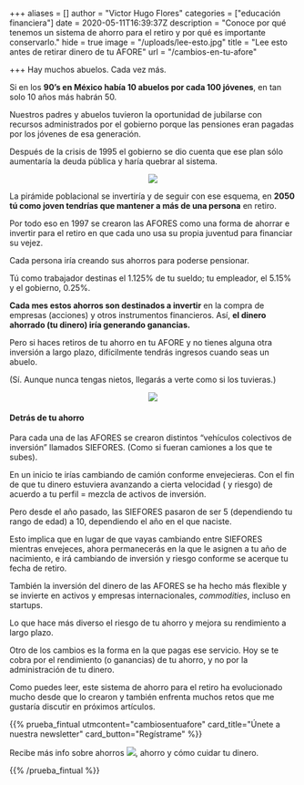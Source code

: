 +++
aliases = []
author = "Victor Hugo Flores"
categories = ["educación financiera"]
date = 2020-05-11T16:39:37Z
description = "Conoce por qué tenemos un sistema de ahorro para el retiro y por qué es importante conservarlo."
hide = true
image = "/uploads/lee-esto.jpg"
title = "Lee esto antes de retirar dinero de tu AFORE"
url = "/cambios-en-tu-afore"

+++
Hay muchos abuelos. Cada vez más.

Si en los **90’s en México había 10 abuelos por cada 100 jóvenes**, en tan solo 10 años más habrán 50.

Nuestros padres y abuelos tuvieron la oportunidad de jubilarse con recursos administrados por el gobierno porque las pensiones eran pagadas por los jóvenes de esa generación.

Después de la crisis de 1995 el gobierno se dio cuenta que ese plan sólo aumentaría la deuda pública y haría quebrar al sistema.

<div style="text-align:center"> <figure> <img src="/uploads/giphy (6)-2.gif"> </figure> </div>

La pirámide poblacional se invertiría y de seguir con ese esquema, en **2050** **tú como joven tendrías que mantener a más de una persona** en retiro.

Por todo eso en 1997 se crearon las AFORES como una forma de ahorrar e invertir para el retiro en que cada uno usa su propia juventud para financiar su vejez.

Cada persona iría creando sus ahorros para poderse pensionar.

Tú como trabajador destinas el 1.125% de tu sueldo; tu empleador, el 5.15% y el gobierno, 0.25%.

**Cada mes estos ahorros son destinados a invertir** en la compra de empresas (acciones) y otros instrumentos financieros. Así, **el dinero ahorrado (tu dinero) iría generando ganancias.**

Pero si haces retiros de tu ahorro en tu AFORE y no tienes alguna otra inversión a largo plazo, difícilmente tendrás ingresos cuando seas un abuelo.

(Sí. Aunque nunca tengas nietos, llegarás a verte como si los tuvieras.)

<div style="text-align:center"> <figure> <img src="/uploads/Envejecer.gif"> </figure> </div>

#### Detrás de tu ahorro

Para cada una de las AFORES se crearon distintos “vehículos colectivos de inversión” llamados SIEFORES. (Como si fueran camiones a los que te subes).

En un inicio te irías cambiando de camión conforme envejecieras. Con el fin de que tu dinero estuviera avanzando a cierta velocidad ( y riesgo) de acuerdo a tu perfil = mezcla de activos de inversión.

Pero desde el año pasado, las SIEFORES pasaron de ser 5 (dependiendo tu rango de edad) a 10, dependiendo el año en el que naciste.

Esto implica que en lugar de que vayas cambiando entre SIEFORES mientras envejeces, ahora permanecerás en la que le asignen a tu año de nacimiento, e irá cambiando de inversión y riesgo conforme se acerque tu fecha de retiro.

También la inversión del dinero de las AFORES se ha hecho más flexible y se invierte en activos y empresas internacionales, _commodities_, incluso en startups.

Lo que hace más diverso el riesgo de tu ahorro y mejora su rendimiento a largo plazo.

Otro de los cambios es la forma en la que pagas ese servicio. Hoy se te cobra por el rendimiento (o ganancias) de tu ahorro, y no por la administración de tu dinero.

Como puedes leer, este sistema de ahorro para el retiro ha evolucionado mucho desde que lo crearon y también enfrenta muchos retos que me gustaría discutir en próximos artículos.

{{% prueba_fintual
utmcontent="cambiosentuafore"
card_title="Únete a nuestra newsletter"
card_button="Regístrame" %}}

Recibe más info sobre ahorros ![](/uploads/lee-esto.jpg), ahorro y cómo cuidar tu dinero.

{{% /prueba_fintual %}}